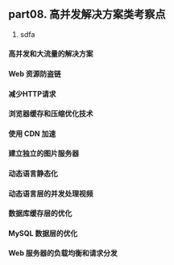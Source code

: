 ## part08. 高并发解决方案类考察点

1. sdfa
> 

#### 高并发和大流量的解决方案

#### Web 资源防盗链

#### 减少HTTP请求

#### 浏览器缓存和压缩优化技术

#### 使用 CDN 加速

#### 建立独立的图片服务器

#### 动态语言静态化

#### 动态语言层的并发处理视频

#### 数据库缓存层的优化

#### MySQL 数据层的优化

#### Web 服务器的负载均衡和请求分发

